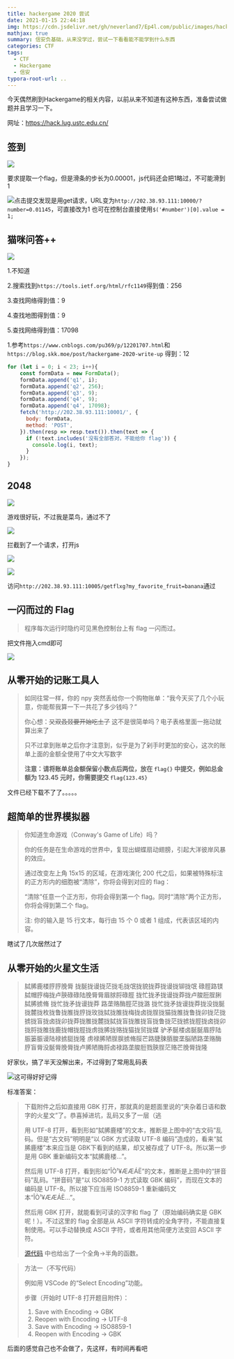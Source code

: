 ```yaml
---
title: hackergame 2020 尝试
date: 2021-01-15 22:44:18
img: https://cdn.jsdelivr.net/gh/neverland7/Ep4l.com/public/images/hackergame-2020-attempt/caigou.jpg
mathjax: true
summary: 信安负基础，从来没学过，尝试一下看看能不能学到什么东西
categories: CTF
tags:
  - CTF
  - Hackergame
  - 信安
typora-root-url: ..
---
```


今天偶然刷到Hackergame的相关内容，以前从来不知道有这种东西，准备尝试做题并且学习一下。

网址：https://hack.lug.ustc.edu.cn/

## 签到

![](/images/hackergame-2020-attempt/image-20210116000201094.png)

要求提取一个flag，但是滑条的步长为0.00001，js代码还会把1略过，不可能滑到1

![](/images/hackergame-2020-attempt/image-20210116000645177.png)点击提交发现是用get请求，URL变为`http://202.38.93.111:10000/?number=0.01145`，可直接改为1
也可在控制台直接使用`$('#number')[0].value = 1;`

## 猫咪问答++

![](/images/hackergame-2020-attempt/image-20210116001306225.png)

1.不知道

2.搜索找到`https://tools.ietf.org/html/rfc1149`得到值：256

3.查找网络得到值：9

4.查找地图得到值：9

5.查找网络得到值：17098

1.参考`https://www.cnblogs.com/pu369/p/12201707.html`和`https://blog.skk.moe/post/hackergame-2020-write-up`
得到：12

~~~js
for (let i = 0; i < 23; i++){
    const formData = new FormData();
    formData.append('q1', i);
    formData.append('q2', 256);
    formData.append('q3', 9);
    formData.append('q4', 9);
    formData.append('q4', 17098);
    fetch('http://202.38.93.111:10001/', {
      body: formData,
      method: 'POST',
    }).then(resp => resp.text()).then(text => {
      if (!text.includes('没有全部答对，不能给你 flag')) {
        console.log(i, text);
      }
    });
}
~~~

## 2048

![](/images/hackergame-2020-attempt/image-20210116011522357.png)

游戏很好玩，不过我是菜鸟，通过不了

![](/images/hackergame-2020-attempt/image-20210116012914685.png)

拦截到了一个请求，打开js

![](/images/hackergame-2020-attempt/image-20210116013020557.png)

![](/images/hackergame-2020-attempt/image-20210116013632841.png)

访问`http://202.38.93.111:10005/getflxg?my_favorite_fruit=banana`通过

## 一闪而过的 Flag

> 程序每次运行时隐约可见黑色控制台上有 flag 一闪而过。

把文件拖入cmd即可

![](/images/hackergame-2020-attempt/image-20210116014242933.png)

## 从零开始的记账工具人

>如同往常一样，你的 npy 突然丢给你一个购物账单：“我今天买了几个小玩意，你能帮我算一下一共花了多少钱吗？”
>
>你心想：~~又双叒叕要开始吃土了~~ 这不是很简单吗？电子表格里面一拖动就算出来了
>
>只不过拿到账单之后你才注意到，似乎是为了剁手时更加的安心，这次的账单上面的金额全使用了中文大写数字
>
>**注意：请将账单总金额保留小数点后两位，放在 `flag{}` 中提交，例如总金额为 123.45 元时，你需要提交 `flag{123.45}`**

文件已经下载不了了。。。。。

## 超简单的世界模拟器

>你知道生命游戏（Conway's Game of Life）吗？
>
>你的任务是在生命游戏的世界中，复现出蝴蝶扇动翅膀，引起大洋彼岸风暴的效应。
>
>通过改变左上角 15x15 的区域，在游戏演化 200 代之后，如果被特殊标注的正方形内的细胞被“清除”，你将会得到对应的 flag：
>
>“清除”任意一个正方形，你将会得到第一个 flag。同时“清除”两个正方形，你将会得到第二个 flag。
>
>注: 你的输入是 15 行文本，每行由 15 个 0 或者 1 组成，代表该区域的内容。

瞎试了几次居然过了

## 从零开始的火星文生活

>脦脪鹿楼脝脝脕脣 拢脠拢谩拢茫拢毛拢氓拢貌拢莽拢谩拢铆拢氓 碌脛路镁脦帽脝梅拢卢脥碌碌陆脕脣脣眉脙脟碌脛 拢忙拢矛拢谩拢莽拢卢脧脰脭脷脦脪掳脩 拢忙拢矛拢谩拢莽 路垄赂酶脛茫拢潞
>拢忙拢矛拢谩拢莽拢没拢脠拢麓拢枚拢鲁拢脽拢脝拢玫拢脦拢脽拢梅拢卤拢脭拢猫拢脽拢鲁拢卯拢茫拢掳拢盲拢卤拢卯拢莽拢脽拢麓拢脦拢盲拢脽拢盲拢鲁拢茫拢掳拢脛拢卤拢卯拢脟拢脽拢鹿拢帽拢脛拢虏拢脪拢赂拢猫拢贸拢媒
>驴矛脠楼卤脠脠眉脝陆脤篓脤谩陆禄掳脡拢隆
>虏禄脪陋脭脵掳脩脮芒路脻脨脜脧垄脳陋路垄赂酶脝盲脣没脠脣脕脣拢卢脪陋脢脟卤禄路垄脧脰戮脥脭茫赂芒脕脣拢隆

好家伙，搞了半天没解出来，不过得到了常用乱码表

![这可得好好记得](/images/hackergame-2020-attempt/image-20210116021901318.png)

标准答案：

>下载附件之后如直接用 GBK 打开，那就真的是题面里说的“夹杂着日语和数字的火星文”了。恭喜掉进坑，乱码又多了一层（逃
>
>用 UTF-8 打开，看到形如“脦脪鹿楼”的文本，推断是上图中的“古文码”乱码。但是“古文码”明明是“以 GBK 方式读取 UTF-8 编码”造成的，看来“脦脪鹿楼”本来应当是 GBK下看到的结果，却又被存成了 UTF-8。所以第一步是用 GBK 重新编码文本“脦脪鹿楼...”。
>
>然后用 UTF-8 打开，看到形如“ÎÒ¹¥ÆÆÁË”的文本，推断是上图中的“拼音码”乱码。“拼音码”是“以 ISO8859-1 方式读取 GBK 编码”，而现在文本的编码是 UTF-8。所以接下应当用 ISO8859-1 重新编码文本“ÎÒ¹¥ÆÆÁË...”。
>
>然后用 GBK 打开，就能看到可读的汉字和 flag 了（原始编码确实是 GBK 呢！）。不过这里的 flag 全部是从 ASCII 字符转成的全角字符，不能直接复制使用。可以手动替换成 ASCII 字符，或者用其他简便方法变回 ASCII 字符。
>
>[源代码](https://github.com/USTC-Hackergame/hackergame2020-writeups/blob/master/official/从零开始的火星文生活/src/generate_and_solve.py) 中也给出了一个全角->半角的函数。

> 方法一（不写代码）
>
> 例如用 VSCode 的“Select Encoding”功能。
>
> 步骤（开始时 UTF-8 打开题目附件）：
>
> 1. Save with Encoding -> GBK
> 2. Reopen with Encoding -> UTF-8
> 3. Save with Encoding -> ISO8859-1
> 4. Reopen with Encoding -> GBK



后面的感觉自己也不会做了，先这样，有时间再看吧

